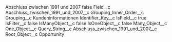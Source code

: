 <?xml version="1.0" encoding="UTF-8"?>
<CustomMetadata xmlns="http://soap.sforce.com/2006/04/metadata" xmlns:xsi="http://www.w3.org/2001/XMLSchema-instance" xmlns:xsd="http://www.w3.org/2001/XMLSchema">
    <label>Abschluss zwischen 1991 und 2007</label>
    <protected>false</protected>
    <values>
        <field>Field__c</field>
        <value xsi:type="xsd:string">Abschluss_zwischen_1991_und_2007__c</value>
    </values>
    <values>
        <field>Grouping_Inner_Order__c</field>
        <value xsi:nil="true"/>
    </values>
    <values>
        <field>Grouping__c</field>
        <value xsi:type="xsd:string">Kundeninformationen</value>
    </values>
    <values>
        <field>Identifier_Key__c</field>
        <value xsi:nil="true"/>
    </values>
    <values>
        <field>IsField__c</field>
        <value xsi:type="xsd:boolean">true</value>
    </values>
    <values>
        <field>IsFilter__c</field>
        <value xsi:type="xsd:boolean">false</value>
    </values>
    <values>
        <field>IsManyObject__c</field>
        <value xsi:type="xsd:boolean">false</value>
    </values>
    <values>
        <field>IsOneObject__c</field>
        <value xsi:type="xsd:boolean">false</value>
    </values>
    <values>
        <field>Many_Object__c</field>
        <value xsi:nil="true"/>
    </values>
    <values>
        <field>One_Object__c</field>
        <value xsi:nil="true"/>
    </values>
    <values>
        <field>Query_String__c</field>
        <value xsi:type="xsd:string">Abschluss_zwischen_1991_und_2007__c</value>
    </values>
    <values>
        <field>Root_Object__c</field>
        <value xsi:type="xsd:string">Opportunity</value>
    </values>
</CustomMetadata>
